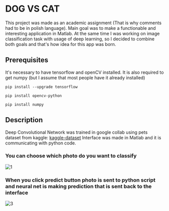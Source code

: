 # DOG VS CAT
This project was made as an academic assignment (That is why comments had to be in polish language). Main goal was to make a functionable and interesting application in Matlab. At the same time I was working on image classification task with usage of deep learning, so I decided to combine both goals and that's how idea for this app was born.

## Prerequisites
It's necessary to have tensorflow and openCV installed. It is also required to get numpy (but I assume that most people have it already installed)

`pip install --upgrade tensorflow`

`pip install opencv-python`

`pip install numpy`

## Description
Deep Convolutional Network was trained in google collab using pets dataset from kaggle: [kaggle-dataset](https://www.kaggle.com/c/dogs-vs-cats)
Interface was made in Matlab and it is communicating with python code.

### You can choose which photo do you want to classify
![1](https://user-images.githubusercontent.com/37276611/54849738-6f4c3d80-4ce5-11e9-8cb9-a89664d4bf65.PNG)

### When you click predict button photo is sent to python script and neural net is making prediction that is sent back to the interface
![3](https://user-images.githubusercontent.com/37276611/54849854-bd614100-4ce5-11e9-9ed4-88af2a620786.PNG)
